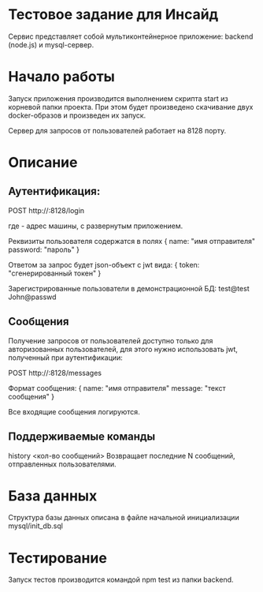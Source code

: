 # Тестовое задание для Инсайд

Сервис представляет собой мультиконтейнерное приложение: backend (node.js) и mysql-сервер.

# Начало работы

Запуск приложения производится выполнением скрипта start из корневой папки проекта. При этом будет произведено скачивание двух docker-образов и произведен их запуск. 

Сервер для запросов от пользователей работает на 8128 порту.

# Описание

## Аутентификация:

POST http://<ip>:8128/login

где <ip> - адрес машины, с развернутым приложением.

Реквизиты пользователя содержатся в полях
{
    name: "имя отправителя"
    password: "пароль" 
}

Ответом за запрос будет json-объект с jwt вида:
{
    token: "сгенерированный токен" 
}

Зарегистрированные пользователи в демонстрационной БД:
test@test
John@passwd

## Сообщения

Получение запросов от пользователей доступно только для авторизованных пользователей, для этого нужно использовать jwt, полученный при аутентификации:

POST http://<ip>:8128/messages

Формат сообщения:
{
    name: "имя отправителя"
    message: "текст сообщения" 
}

Все входящие сообщения логируются.

## Поддерживаемые команды

history <кол-во сообщений>
Возвращает последние N сообщений, отправленных пользователями.

# База данных

Структура базы данных описана в файле начальной	инициализации mysql/init_db.sql

# Тестирование

Запуск тестов производится командой npm test из папки backend.
